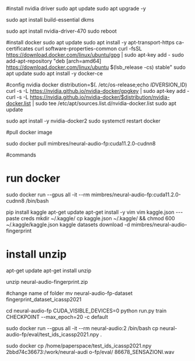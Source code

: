 
#install nvidia driver
sudo apt update
sudo apt upgrade -y

sudo apt install build-essential dkms


sudo apt install nvidia-driver-470
sudo reboot

#install docker
sudo apt update
sudo apt install -y apt-transport-https ca-certificates curl software-properties-common
curl -fsSL https://download.docker.com/linux/ubuntu/gpg | sudo apt-key add -
sudo add-apt-repository "deb [arch=amd64] https://download.docker.com/linux/ubuntu $(lsb_release -cs) stable"
sudo apt update
sudo apt install -y docker-ce

#config nvidia docker
distribution=$(. /etc/os-release;echo $ID$VERSION_ID)
curl -s -L https://nvidia.github.io/nvidia-docker/gpgkey | sudo apt-key add -
curl -s -L https://nvidia.github.io/nvidia-docker/$distribution/nvidia-docker.list | sudo tee /etc/apt/sources.list.d/nvidia-docker.list
sudo apt update

sudo apt install -y nvidia-docker2
sudo systemctl restart docker


#pull docker image

sudo docker pull mimbres/neural-audio-fp:cuda11.2.0-cudnn8

#commands
# run docker
sudo docker run --gpus all -it --rm mimbres/neural-audio-fp:cuda11.2.0-cudnn8 /bin/bash

pip install kaggle
apt-get update
apt-get install -y vim
vim kaggle.json ---paste creds
mkdir ~/.kaggle/
cp kaggle.json ~/.kaggle/ && chmod 600 ~/.kaggle/kaggle.json
kaggle datasets download -d mimbres/neural-audio-fingerprint



# install unzip
apt-get update
apt-get install unzip

unzip neural-audio-fingerprint.zip

#change name of folder
mv neural-audio-fp-dataset fingerprint_dataset_icassp2021

cd neural-audio-fp
CUDA_VISIBLE_DEVICES=0 python run.py train CHECKPOINT --max_epoch=20 -c default



sudo docker run --gpus all -it --rm neural-audio:2 /bin/bash
cp neural-audio-fp/eval/test_ids_icassp2021.npy .



sudo docker cp /home/paperspace/test_ids_icassp2021.npy 2bbd74c36673:/work/neural-audi
o-fp/eval/
86678_SENSAZIONI.wav
